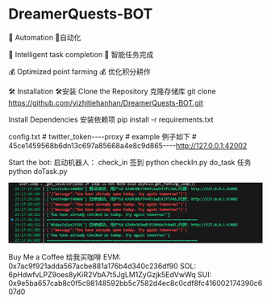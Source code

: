 # DreamerQuests-BOT

🤖 Automation
🤖自动化



🌾 Intelligent task completion
🌾 智能任务完成


💰 Optimized point farming
💰 优化积分耕作



🛠️ Installation  🛠️安装
Clone the Repository  克隆存储库
    git clone https://github.com/yizhitiehanhan/DreamerQuests-BOT.git

Install Dependencies  安装依赖项
    pip install -r requirements.txt

config.txt 
    # twitter_token----proxy
    #  example  例子如下
    # 45ce1459568b6dn13c697a85668a4e8c9d865----http://127.0.0.1:42002

Start the bot:   启动机器人：
    check_in 签到     python checkIn.py
    do_task  任务     python doTask.py

![alt text](1742045205598.png)    

Buy Me a Coffee  给我买咖啡
EVM: 0x7ac9f921adda567acbe881a176b4d340c236df90
SOL: 6pHdwfvLPZ9oes8yKiR2VbA7t5JgLM1ZyGzjk5EdVwWq
SUI: 0x9e5ba657cab8c0f5c98148592bb5c7582d4ec8c0cdf8fc416002174390c607d0
